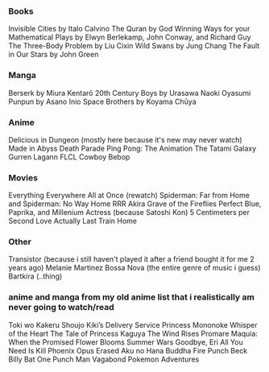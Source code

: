 ### Books
Invisible Cities by Italo Calvino
The Quran by God
Winning Ways for your Mathematical Plays by Elwyn Berlekamp, John Conway, and Richard Guy
The Three-Body Problem by Liu Cixin 
Wild Swans by Jung Chang
The Fault in Our Stars by John Green

### Manga
Berserk by Miura Kentarō
20th Century Boys by Urasawa Naoki
Oyasumi Punpun by Asano Inio
Space Brothers by Koyama Chūya

### Anime
Delicious in Dungeon (mostly here because it's new may never watch)
Made in Abyss
Death Parade
Ping Pong: The Animation
The Tatami Galaxy
Gurren Lagann
FLCL
Cowboy Bebop

### Movies
Everything Everywhere All at Once (rewatch)
Spiderman: Far from Home and Spiderman: No Way Home
RRR
Akira
Grave of the Fireflies
Perfect Blue, Paprika, and Millenium Actress (because Satoshi Kon)
5 Centimeters per Second
Love Actually
Last Train Home

### Other
Transistor (because i still haven't played it after a friend bought it for me 2 years ago)
Melanie Martinez 
Bossa Nova (the entire genre of music i guess)
Bartkira (..thing)

### anime and manga from my old anime list that i realistically am never going to watch/read
Toki wo Kakeru Shoujo 
Kiki’s Delivery Service
Princess Mononoke
Whisper of the Heart
The Tale of Princess Kaguya
The Wind Rises
Promare
Maquia: When the Promised Flower Blooms
Summer Wars
Goodbye, Eri
All You Need Is Kill
Phoenix
Opus
Erased
Aku no Hana
Buddha
Fire Punch
Beck
Billy Bat
One Punch Man
Vagabond
Pokemon Adventures
